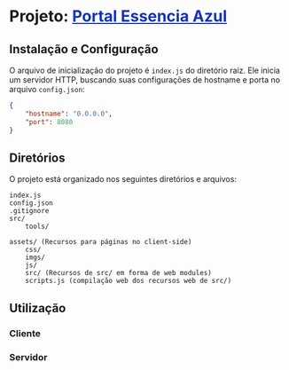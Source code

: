 # Projeto: <span style="color: #1535B5; text-decoration: underline">Portal Essencia Azul</span>

## Instalação e Configuração

O arquivo de inicialização do projeto é `index.js` do diretório raíz.
Ele inicia um servidor HTTP, buscando suas configurações de hostname e porta no arquivo `config.json`:
```json
{
    "hostname": "0.0.0.0",
    "port": 8080
}
```

## Diretórios

O projeto está organizado nos seguintes diretórios e arquivos:
```
index.js
config.json
.gitignore
src/
    tools/
    
assets/ (Recursos para páginas no client-side)
    css/
    imgs/
    js/
    src/ (Recursos de src/ em forma de web modules)
    scripts.js (compilação web dos recursos web de src/)
```

## Utilização

### Cliente

### Servidor